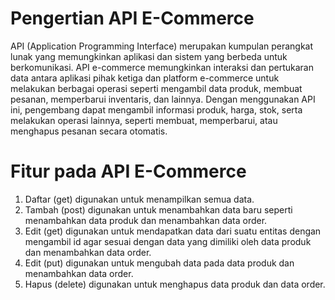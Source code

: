 # Pengertian API E-Commerce
API (Application Programming Interface) merupakan kumpulan perangkat lunak yang memungkinkan aplikasi dan sistem yang berbeda untuk berkomunikasi. API e-commerce memungkinkan interaksi dan pertukaran data antara aplikasi pihak ketiga dan platform e-commerce untuk melakukan berbagai operasi seperti mengambil data produk, membuat pesanan, memperbarui inventaris, dan lainnya. Dengan menggunakan API ini, pengembang dapat mengambil informasi produk, harga, stok, serta melakukan operasi lainnya, seperti membuat, memperbarui, atau menghapus pesanan secara otomatis.

# Fitur pada API E-Commerce
1. Daftar (get) digunakan untuk menampilkan semua data.
2. Tambah (post) digunakan untuk menambahkan data baru seperti menambahkan data produk dan menambahkan data order.
3. Edit (get) digunakan untuk mendapatkan data dari suatu entitas dengan mengambil id agar sesuai dengan data yang dimiliki oleh data produk dan menambahkan data order.
4. Edit (put) digunakan untuk mengubah data pada data produk dan menambahkan data order.
5. Hapus (delete) digunakan untuk menghapus data produk dan data order.
